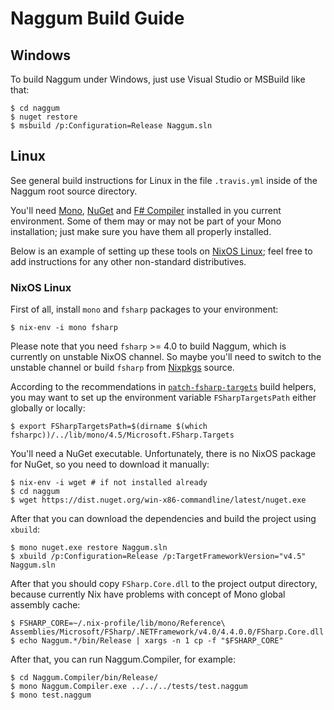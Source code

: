 Naggum Build Guide
==================

Windows
-------

To build Naggum under Windows, just use Visual Studio or MSBuild like that:

    $ cd naggum
    $ nuget restore
    $ msbuild /p:Configuration=Release Naggum.sln

Linux
-----

See general build instructions for Linux in the file `.travis.yml` inside of the
Naggum root source directory.

You'll need [Mono][mono], [NuGet][nuget] and [F# Compiler][fsharp] installed in
you current environment. Some of them may or may not be part of your Mono
installation; just make sure you have them all properly installed.

Below is an example of setting up these tools on [NixOS Linux][nixos]; feel free
to add instructions for any other non-standard distributives.

### NixOS Linux

First of all, install `mono` and `fsharp` packages to your environment:

    $ nix-env -i mono fsharp

Please note that you need `fsharp` >= 4.0 to build Naggum, which is currently on
unstable NixOS channel. So maybe you'll need to switch to the unstable channel
or build `fsharp` from [Nixpkgs][nixpkgs] source.

According to the recommendations in
[`patch-fsharp-targets`][patch-fsharp-targets] build helpers, you may want to
set up the environment variable `FSharpTargetsPath` either globally or locally:

    $ export FSharpTargetsPath=$(dirname $(which fsharpc))/../lib/mono/4.5/Microsoft.FSharp.Targets

You'll need a NuGet executable. Unfortunately, there is no NixOS package for
NuGet, so you need to download it manually:

    $ nix-env -i wget # if not installed already
    $ cd naggum
    $ wget https://dist.nuget.org/win-x86-commandline/latest/nuget.exe

After that you can download the dependencies and build the project using
`xbuild`:

    $ mono nuget.exe restore Naggum.sln
    $ xbuild /p:Configuration=Release /p:TargetFrameworkVersion="v4.5" Naggum.sln

After that you should copy `FSharp.Core.dll` to the project output directory,
because currently Nix have problems with concept of Mono global assembly cache:

    $ FSHARP_CORE=~/.nix-profile/lib/mono/Reference\ Assemblies/Microsoft/FSharp/.NETFramework/v4.0/4.4.0.0/FSharp.Core.dll
    $ echo Naggum.*/bin/Release | xargs -n 1 cp -f "$FSHARP_CORE"

After that, you can run Naggum.Compiler, for example:

    $ cd Naggum.Compiler/bin/Release/
    $ mono Naggum.Compiler.exe ../../../tests/test.naggum
    $ mono test.naggum

[fsharp]: http://fsharp.org/
[mono]: http://www.mono-project.com/
[nixos]: http://nixos.org/
[nixpkgs]: https://github.com/NixOS/nixpkgs
[nuget]: http://www.nuget.org/
[patch-fsharp-targets]: https://github.com/NixOS/nixpkgs/blob/d4681bf62672083f92545e02e00b8cf040247e8d/pkgs/build-support/dotnetbuildhelpers/patch-fsharp-targets.sh
